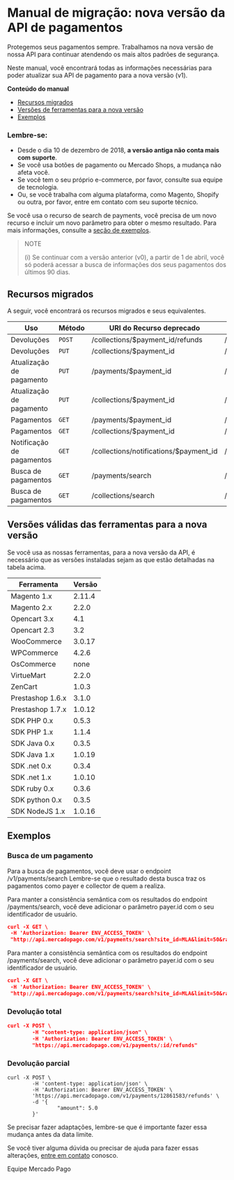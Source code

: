# Manual de migração: nova versão da API de pagamentos

Protegemos seus pagamentos sempre. Trabalhamos na nova versão de nossa API para continuar atendendo os mais altos padrões de segurança.

Neste manual, você encontrará todas as informações necessárias para poder atualizar sua API de pagamento para a nova versão (v1).

**Conteúdo do manual**

* [Recursos migrados](https://www.mercadopago.com.ar/developers/es/guides/localization/migrating-v0-v1#recursos_migrados)  
* [Versões de ferramentas para a nova versão](https://www.mercadopago.com.ar/developers/es/guides/localization/migrating-v0-v1#versões_de_ferramentas_para_a_nova_versão) 
* [Exemplos](https://www.mercadopago.com.ar/developers/es/guides/localization/migrating-v0-v1#exemplos) 


### Lembre-se: 

* Desde o dia 10 de dezembro de 2018, **a versão antiga não conta mais com suporte**. 
* Se você usa botões de pagamento ou Mercado Shops, a mudança não afeta você.
* Se você tem o seu próprio e-commerce, por favor, consulte sua equipe de tecnologia. 
* Ou, se você trabalha com alguma plataforma, como Magento, Shopify ou outra, por favor, entre em contato com seu suporte técnico.

Se você usa o recurso de search de payments, você precisa de um novo recurso e incluir um novo parâmetro para obter o mesmo resultado. Para mais informações, consulte a [seção de exemplos](https://www.mercadopago.com.ar/developers/es/guides/localization/migrating-v0-v1#exemplos).


> NOTE
>
>  (i) Se continuar com a versão anterior (v0), a partir de 1 de abril, você só poderá acessar a busca de informações dos seus pagamentos dos últimos 90 dias. 


## Recursos migrados

A seguir, você encontrará os recursos migrados e seus equivalentes.

| Uso | Método | URI do Recurso deprecado | URI do Recurso equivalente | Referência |
| --- | --- | --- | --- | --- |
| Devoluções | `POST` | /collections/$payment_id/refunds | /v1/payments/$payment_id/refunds |- |
| Devoluções | `PUT` | /collections/$payment_id | /v1/payments/$payment_id/ | [acesse](https://www.mercadopago.com.br/developers/pt/reference/payments/_payments_id/put)	 |
| Atualização de pagamento | `PUT` | /payments/$payment_id | /v1/payments/$payment_id/ | [acesse](https://www.mercadopago.com.br/developers/pt/reference/payments/_payments_id/put) |
| Atualização de pagamento | `PUT` | /collections/$payment_id | /v1/payments/$payment_id/ | [acesse](https://www.mercadopago.com.br/developers/pt/reference/payments/_payments_id/put) |
| Pagamentos | `GET` | /payments/$payment_id | /v1/payments/$payment_id/ | [acesse](https://www.mercadopago.com.br/developers/pt/reference/payments/_payments_id/get) |
| Pagamentos | `GET` | /collections/$payment_id | /v1/payments/$payment_id/ | [acesse](https://www.mercadopago.com.br/developers/pt/reference/payments/_payments_id/get) |
| Notificação de pagamentos| `GET` | /collections/notifications/$payment_id | /v1/payments/$payment_id/ |[acesse](https://www.mercadopago.com.br/developers/pt/reference/payments/_payments_id/get) |
| Busca de pagamentos | `GET` | /payments/search | /v1/payments/search | [acesse](https://www.mercadopago.com.br/developers/pt/reference/payments/_payments_searchget)|
| Busca de pagamentos | `GET` | /collections/search | /v1/payments/search | [acesse](https://www.mercadopago.com.br/developers/pt/reference/payments/_payments_searchget)|

## Versões válidas das ferramentas para a nova versão 

Se você usa as nossas ferramentas, para a nova versão da API, é necessário que as versões instaladas sejam as que estão detalhadas na tabela acima. 

| Ferramenta | Versão |
| --- | --- |
| Magento 1.x | 2.11.4 |
| Magento 2.x | 2.2.0 |
| Opencart 3.x | 4.1 |
| Opencart 2.3 | 3.2 |
| WooCommerce | 3.0.17 |
| WPCommerce | 4.2.6 |
| OsCommerce | none |
| VirtueMart | 2.2.0 |
| ZenCart | 1.0.3 |
| Prestashop 1.6.x | 3.1.0 |
| Prestashop 1.7.x | 1.0.12 |
| SDK PHP 0.x | 0.5.3 |
| SDK PHP 1.x | 1.1.4 |
| SDK Java 0.x | 0.3.5 |
| SDK Java 1.x | 1.0.19 |
| SDK .net 0.x | 0.3.4 |
| SDK .net 1.x | 1.0.10 |
| SDK ruby 0.x | 0.3.6 |
| SDK python 0.x | 0.3.5 |
| SDK NodeJS 1.x | 1.0.16 |

## Exemplos 

### Busca de um pagamento

Para a busca de pagamentos, você deve usar o endpoint /v1/payments/search
Lembre-se que o resultado desta busca traz os pagamentos como payer e collector de quem a realiza.

Para manter a consistência semântica com os resultados do endpoint /payments/search, você deve adicionar o parâmetro payer.id com o seu identificador de usuário.

```json
curl -X GET \
 -H 'Authorization: Bearer ENV_ACCESS_TOKEN' \
 "http://api.mercadopago.com/v1/payments/search?site_id=MLA&limit=50&range=date_created&end_date=NOW&begin_date=NOW-90DAYS&sort=date_created&criteria=desc&payer.id=PAYER_ID" 
```

Para manter a consistência semântica com os resultados do endpoint /payments/search, você deve adicionar o parâmetro payer.id com o seu identificador de usuário.

```json
curl -X GET \
 -H 'Authorization: Bearer ENV_ACCESS_TOKEN' \
 "http://api.mercadopago.com/v1/payments/search?site_id=MLA&limit=50&range=date_created&end_date=NOW&begin_date=NOW-90DAYS&sort=date_created&criteria=desc&collector.id=COLLECTOR_ID" 
```

### Devolução total

```json
curl -X POST \
        -H "content-type: application/json" \
        -H 'Authorization: Bearer ENV_ACCESS_TOKEN' \
        "https://api.mercadopago.com/v1/payments/:id/refunds"
```


### Devolução parcial

```curl
curl -X POST \
        -H 'content-type: application/json' \
        -H 'Authorization: Bearer ENV_ACCESS_TOKEN' \
        'https://api.mercadopago.com/v1/payments/12861583/refunds' \
        -d '{
                "amount": 5.0
        }'
```

Se precisar fazer adaptações, lembre-se que é importante fazer essa mudança antes da data limite.


Se você tiver alguma dúvida ou precisar de ajuda para fazer essas alterações, [entre em contato](https://www.mercadopago.com.br/developers/pt/support) conosco.

Equipe Mercado Pago